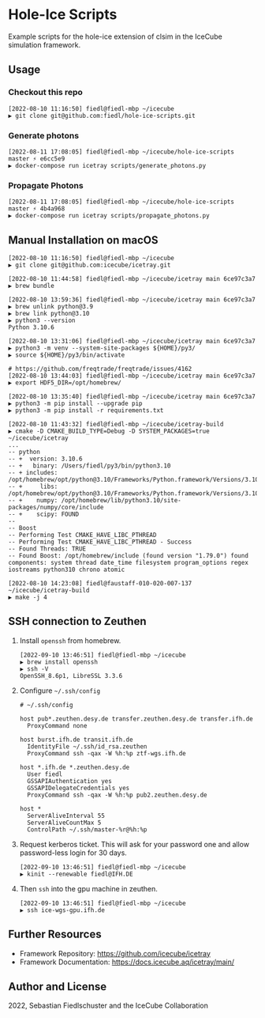 # Hole-Ice Scripts

Example scripts for the hole-ice extension of clsim in the IceCube simulation framework.

## Usage

### Checkout this repo

```
[2022-08-10 11:16:50] fiedl@fiedl-mbp ~/icecube
▶ git clone git@github.com:fiedl/hole-ice-scripts.git
```

### Generate photons

```
[2022-08-11 17:08:05] fiedl@fiedl-mbp ~/icecube/hole-ice-scripts master ⚡ e6cc5e9
▶ docker-compose run icetray scripts/generate_photons.py
```

### Propagate Photons

```
[2022-08-11 17:08:05] fiedl@fiedl-mbp ~/icecube/hole-ice-scripts master ⚡ 4b4a968
▶ docker-compose run icetray scripts/propagate_photons.py
```


## Manual Installation on macOS

```
[2022-08-10 11:16:50] fiedl@fiedl-mbp ~/icecube
▶ git clone git@github.com:icecube/icetray.git

[2022-08-10 11:44:58] fiedl@fiedl-mbp ~/icecube/icetray main 6ce97c3a7
▶ brew bundle

[2022-08-10 13:59:36] fiedl@fiedl-mbp ~/icecube/icetray main 6ce97c3a7
▶ brew unlink python@3.9
▶ brew link python@3.10
▶ python3 --version
Python 3.10.6

[2022-08-10 13:31:06] fiedl@fiedl-mbp ~/icecube/icetray main 6ce97c3a7
▶ python3 -m venv --system-site-packages ${HOME}/py3/
▶ source ${HOME}/py3/bin/activate

# https://github.com/freqtrade/freqtrade/issues/4162
[2022-08-10 13:44:03] fiedl@fiedl-mbp ~/icecube/icetray main 6ce97c3a7
▶ export HDF5_DIR=/opt/homebrew/

[2022-08-10 13:35:40] fiedl@fiedl-mbp ~/icecube/icetray main 6ce97c3a7
▶ python3 -m pip install --upgrade pip
▶ python3 -m pip install -r requirements.txt

[2022-08-10 11:43:32] fiedl@fiedl-mbp ~/icecube/icetray-build
▶ cmake -D CMAKE_BUILD_TYPE=Debug -D SYSTEM_PACKAGES=true ~/icecube/icetray
...
-- python
-- +  version: 3.10.6
-- +   binary: /Users/fiedl/py3/bin/python3.10
-- + includes: /opt/homebrew/opt/python@3.10/Frameworks/Python.framework/Versions/3.10/include/python3.10
-- +     libs: /opt/homebrew/opt/python@3.10/Frameworks/Python.framework/Versions/3.10/lib/libpython3.10.dylib
-- +    numpy: /opt/homebrew/lib/python3.10/site-packages/numpy/core/include
-- +    scipy: FOUND
--
-- Boost
-- Performing Test CMAKE_HAVE_LIBC_PTHREAD
-- Performing Test CMAKE_HAVE_LIBC_PTHREAD - Success
-- Found Threads: TRUE
-- Found Boost: /opt/homebrew/include (found version "1.79.0") found components: system thread date_time filesystem program_options regex iostreams python310 chrono atomic

[2022-08-10 14:23:08] fiedl@faustaff-010-020-007-137 ~/icecube/icetray-build
▶ make -j 4
```

## SSH connection to Zeuthen

1. Install `openssh` from homebrew.

   ```shell
   [2022-09-10 13:46:51] fiedl@fiedl-mbp ~/icecube
   ▶ brew install openssh
   ▶ ssh -V
   OpenSSH_8.6p1, LibreSSL 3.3.6
   ```

2. Configure `~/.ssh/config`

   ```shell
   # ~/.ssh/config

   host pub*.zeuthen.desy.de transfer.zeuthen.desy.de transfer.ifh.de
     ProxyCommand none

   host burst.ifh.de transit.ifh.de
     IdentityFile ~/.ssh/id_rsa.zeuthen
     ProxyCommand ssh -qax -W %h:%p ztf-wgs.ifh.de

   host *.ifh.de *.zeuthen.desy.de
     User fiedl
     GSSAPIAuthentication yes
     GSSAPIDelegateCredentials yes
     ProxyCommand ssh -qax -W %h:%p pub2.zeuthen.desy.de

   host *
     ServerAliveInterval 55
     ServerAliveCountMax 5
     ControlPath ~/.ssh/master-%r@%h:%p
   ```

3. Request kerberos ticket. This will ask for your password one and allow password-less login for 30 days.

   ```shell
   [2022-09-10 13:46:51] fiedl@fiedl-mbp ~/icecube
   ▶ kinit --renewable fiedl@IFH.DE
   ```

4. Then `ssh` into the gpu machine in zeuthen.

   ```
   [2022-09-10 13:46:51] fiedl@fiedl-mbp ~/icecube
   ▶ ssh ice-wgs-gpu.ifh.de
   ```

## Further Resources

- Framework Repository: https://github.com/icecube/icetray
- Framework Documentation: https://docs.icecube.aq/icetray/main/

## Author and License

2022, Sebastian Fiedlschuster and the IceCube Collaboration
